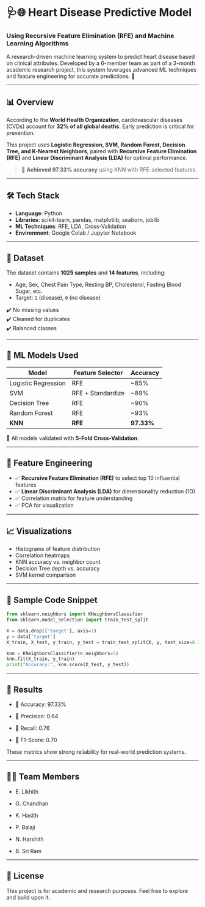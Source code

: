 # 🩺🌐 Heart Disease Predictive Model
### Using Recursive Feature Elimination (RFE) and Machine Learning Algorithms

A research-driven machine learning system to predict heart disease based on clinical attributes. Developed by a 6-member team as part of a 3-month academic research project, this system leverages advanced ML techniques and feature engineering for accurate predictions. 🧠

---

## 📊 Overview

According to the **World Health Organization**, cardiovascular diseases (CVDs) account for **32% of all global deaths**. Early prediction is critical for prevention.

This project uses **Logistic Regression, SVM, Random Forest, Decision Tree, and K-Nearest Neighbors**, paired with **Recursive Feature Elimination (RFE)** and **Linear Discriminant Analysis (LDA)** for optimal performance.

> 🚀 **Achieved 97.33% accuracy** using KNN with RFE-selected features.

---

## 🛠️ Tech Stack

- **Language**: Python
- **Libraries**: scikit-learn, pandas, matplotlib, seaborn, joblib
- **ML Techniques**: RFE, LDA, Cross-Validation
- **Environment**: Google Colab / Jupyter Notebook

---

## 📁 Dataset

The dataset contains **1025 samples** and **14 features**, including:
- Age, Sex, Chest Pain Type, Resting BP, Cholesterol, Fasting Blood Sugar, etc.
- Target: `1` (disease), `0` (no disease)

✔️ No missing values  
✔️ Cleaned for duplicates  
✔️ Balanced classes

---

## 🧠 ML Models Used

| Model               | Feature Selector | Accuracy    |
|--------------------|------------------|-------------|
| Logistic Regression| RFE              | ~85%        |
| SVM                | RFE + Standardize| ~89%        |
| Decision Tree      | RFE              | ~90%        |
| Random Forest      | RFE              | ~93%        |
| **KNN**            | **RFE**          | **97.33%**  |

📌 All models validated with **5-Fold Cross-Validation**.

---

## 🔎 Feature Engineering

- ✅ **Recursive Feature Elimination (RFE)** to select top 10 influential features
- ✅ **Linear Discriminant Analysis (LDA)** for dimensionality reduction (1D)
- ✅ Correlation matrix for feature understanding
- ✅ PCA for visualization

---

## 📈 Visualizations

- Histograms of feature distribution
- Correlation heatmaps
- KNN accuracy vs. neighbor count
- Decision Tree depth vs. accuracy
- SVM kernel comparison

---

## 🧪 Sample Code Snippet

```python
from sklearn.neighbors import KNeighborsClassifier
from sklearn.model_selection import train_test_split

X = data.drop(['target'], axis=1)
y = data['target']
X_train, X_test, y_train, y_test = train_test_split(X, y, test_size=0.3)

knn = KNeighborsClassifier(n_neighbors=5)
knn.fit(X_train, y_train)
print("Accuracy:", knn.score(X_test, y_test))
```

---

## 🏁 Results

* 🎯 Accuracy: 97.33%

* 🧮 Precision: 0.64

* 🔁 Recall: 0.76

* 🧪 F1-Score: 0.70

These metrics show strong reliability for real-world prediction systems.

---

## 👨‍💻 Team Members

* E. Likhith

* G. Chandhan

* K. Hasith

* P. Balaji

* N. Harshith

* B. Sri Ram

---

## 📄 License
This project is for academic and research purposes. Feel free to explore and build upon it.
